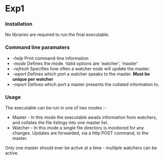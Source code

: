 # Exp1

### Installation
No libraries are required to run the final executable.

### Command line paramaters
* _-help_    Print command-line information
* _-mode_    Defines the mode. Valid options are 'watcher', 'master'
* _-refresh_  Specifies how often a watcher node will update the master. 
* _-wport_     Defines which port a watcher speaks to the master. **Must be unique per watcher**
* _-mport_    Defines which port a master presents the collated information to.  

### Usage

The executable can be run in one of two modes :-

* Master - In this mode the executable awaits information from watchers, and collates the file listings into one master list.
* Watcher - In this mode a single file directory is monitored for any changes. Updates are forwarded, via a http POST command, to the master.

Only one master should ever be active at a time - multiple watchers can be active. 